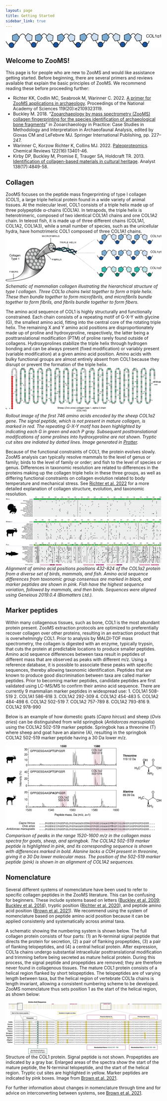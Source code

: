```yaml
---
layout: page
title: Getting Started
sidebar_link: true
---
```


<img align="center" src="assets/images/COL1A1.png">

<h2>Welcome to ZooMS!</h2>
This page is for people who are new to ZooMS and would like assistance getting started. Before beginning, there are several primers and reviews available that explain the basic principles of ZooMS. We recommend reading these before proceeding further:

- Richter KK, Codlin MC, Seabrook M, Warinner C. 2022. <a href="https://doi.org/10.1073/pnas.2109323119">A primer for ZooMS applications in archaeology</a>. Proceedings of the National Academy of Sciences 119(20):e2109323119.
- Buckley M. 2018. “<a href="https://doi.org/10.1007/978-3-319-64763-0_12">Zooarchaeology by mass spectrometry (ZooMS) collagen fingerprinting for the species identification of archaeological bone fragments</a>” in Zooarchaeology in Practice: Case Studies in Methodology and Interpretation in Archaeofaunal Analysis, edited by Giovas CM and LeFebvre MJ. Springer International Publishing, pp. 227–247.
- Warinner C, Korzow Richter K, Collins MJ. 2022. <a href="
https://doi.org/10.1021/acs.chemrev.1c00703">Paleoproteomics</a>. Chemical Reviews 122(16):13401-46.
- Kirby DP, Buckley M, Promise E, Trauger SA, Holdcraft TR. 2013. <a href="https://doi.org.10.1039/c3an00925d">Identification of collagen-based materials in cultural heritage</a>. Analyst 138(17):4849-58.

<h2>Collagen</h2>
ZooMS focuses on the peptide mass fingerprinting of type I collagen (COL1), a large triple helical protein found in a wide variety of animal tissues. At the molecular level, COL1 consists of a triple helix made up of three polypeptide α-chains (COL1A). In tetrapods, the triple helix is heterotrimeric, composed of two identical COL1A1 chains and one COL1A2 chain. In teleost fish, it is made up of three different chains (COL1A1, COL1A2, COL1A3), while a small number of species, such as the unicellular hydra, have homotrimeric COL1 composed of three COL1A1 chains. 

<img align="center" src="assets/images/Mammalian-collagen.png">
<i>Schematic of mammalian collagen illustrating the hierarchical structure of type I collagen. Three COL1a chains twist together to form a triple helix. These then bundle together to form microfibrils, and microfibrils bundle together to form fibrils, and fibrils bundle together to form fibers.</i> 

<p></p>
The amino acid sequence of COL1 is highly structurally and functionally constrained. Each chain consists of a repeating motif of G-X-Y with glycine (G), the smallest amino acid, fitting into the central core of the rotating triple helix. The remaining X and Y amino acid positions are disproportionately made up of proline and hydroxyproline, respectively, the latter being a posttranslational modification (PTM) of proline rarely found outside of collagens. Hydroxyprolines stabilize the triple helix through hydrogen bonding and can be always present (fixed modification) or variably present (variable modification) at a given amino acid position. Amino acids with bulky functional groups are almost entirely absent from COL1 because they disrupt or prevent the formation of the triple helix. 

<img align="center" src="assets/images/COL1A2-rollout.png">
<i>Rollout image of the first 746 amino acids encoded by the sheep COL1a2 gene. The signal peptide, which is not present in mature collagen, is marked in red. The repeating G-X-Y motif has been highlighted by indicating each G in green and each P gray. Subsequent posttranslational modifications of some prolines into hydroxyproline are not shown. Tryptic cut sites are indiated by dotted lines. Image generated in <a href="https://wlab.ethz.ch/protter/start/">Protter</a>.</i>

<p></p>
Because of the functional constraints of COL1, the protein evolves slowly. ZooMS analysis can typically resolve mammals to the level of genus or family; birds to the level of family or order; and fish to the level of species or genus. Differences in taxonomic resolution are related to differences in the proteins making up the collagen triple helix in these three groups, as well as differing functional constraints on collagen evolution related to body temperature and mechanical stress. See <a href="https://doi.org/10.1073/pnas.2109323119">Richter et al. 2022</a> for a more detailed explanation of collagen structure, evolution, and taxonomic resolution.

<img align="center" src="assets/images/Fig4_Collagen Taxa Align-v3.png">
<i>Alignment of amino acid positions positions 432-824 of the COL1ɑ2 protein from a diverse set of birds, mammals, and fish. Amino acid sequence differences from taxonomic group consensus are marked in black, and marker peptides are shown in pink. Fish have the highest sequence variation, followed by mammals, and then birds. Sequences were aligned using Geneious 2019.0.4 (Biomatters Ltd.).</i>

<p></p>
<h2>Marker peptides</h2>
Within many collagenous tissues, such as bone, COL1 is the most abundant protein present. ZooMS extraction protocols are optimized to preferentially recover collagen over other proteins, resulting in an extraction product that is overwhelmingly COL1. Prior to analysis by MALDI-TOF mass spectrometry, the collagen is digested with an enzyme, typically trypsin, that cuts the protein at predictable locations to produce smaller peptides. Amino acid sequence differences between taxa result in peptides of different mass that are observed as peaks with different m/z. Using a reference database, it is possible to associate these peaks with specific sequences, thereby allowing taxonomic identification. Peptides that are known to produce good discrimination between taxa are called marker peptides. Prior to becoming marker peptides, candidate peptides are first validated using LC-MS/MS to confirm their amino acid sequence. There are currently 9 mammalian marker peptides in widespread use: 
1. COL1A1 508-519 
2. COL1A1 586-618 
3. COL1A2 292-309
4. COL1A2 454-483
5. COL1A2 484-498
6. COL1A2 502-519
7. COL1A2 757-789
8. COL1A2 793-816
9. COL1A2 978-990    

Below is an example of how domestic goats (<i>Capra hircus</i>) and sheep (<i>Ovis aries</i>) can be distinguished from wild springbok (<i>Antidorcas marsupialis</i>) using the COL1A2 502-519 marker peptide. Springbok has a threonine (T) where sheep and goat have an alanine (A), resulting in the springbok COL1A2 502-519 marker peptide having a 30 Da lower m/z.

<img align="center" src="assets/images/bovid-compare.png">
<i>Comparison of peaks in the range 1520-1600 m/z in the collagen mass spectra for goats, sheep, and springbok. The COL1A2 502-519 marker peptide is highlighted in pink, and its corresponding sequence is shown with differences marked in bold. Alanine lacks a COH present in threonine, giving it a 30 Da lower molecular mass. The position of the 502-519 marker peptide (pink) is shown in an alignment of COL1A2 sequences.</i>

<p></p>
<h2>Nomenclature</h2>
Several different systems of nomenclature have been used to refer to specific collagen peptides in the ZooMS literature. This can be confusing for beginners. These include systems based on letters (<a href="https://doi.org/10.1002/rcm.4316">Buckley et al. 2009</a>; <a href="https://doi.org/10.1016/j.jas.2013.08.021">Buckley et al. 2014</a>), tryptic position (<a href="https://doi.org/10.1016/j.jas.2020.105116">Richter et al. 2020</a>), and peptide amino acid position (<a href="https://doi.org/10.1016/j.jprot.2020.104041">Brown et al. 2021</a>). We recommend using the system of nomenclature based on peptide amino acid position because it can be applied consistenly and systematically across animal taxa. 

A schematic showing the numbering system is shown below. The full collagen protein consists of four parts: (1) an N-terminal signal peptide that directs the protein for secretion, (2) a pair of flanking propeptides, (3) a pair of flanking telopeptides, and (4) a central helical protein. After expression, COL1a chains undergo substantial intracellular posttranslational modification and trimming before being secreted as mature helical protein. During this process, the signal peptide and propeptides are removed; they are therefore never found in collagenous tissues. The mature COL1 protein consists of a helical region flanked by short telopeptides. The telopeptides are of varying length between taxa, but the helical region of vertebrate COL1a chains is length invariant, allowing a consistent numbering scheme to be developed. ZooMS nomenclature thus sets position 1 as the start of the helical region, as shown below:

<img align="center" src="assets/images/COL-numbering.jpg">
Structure of the COL1 protein. Signal peptide is not shown. Propeptides are indicated by a gray bar. Enlarged areas of the spectra show the start of the mature peptide, the N-terminal telopeptide, and the start of the helical region. Tryptic cut sites are highlighted in yellow. Marker peptides are indicated by pink boxes. Image from <a href="https://doi.org/10.1016/j.jprot.2020.104041">Brown et al. 2021</a>. 

For further information about changes in nomenclature through time and for advice on interconverting between systems, see <a href="https://doi.org/10.1016/j.jprot.2020.104041">Brown et al. 2021</a>.
